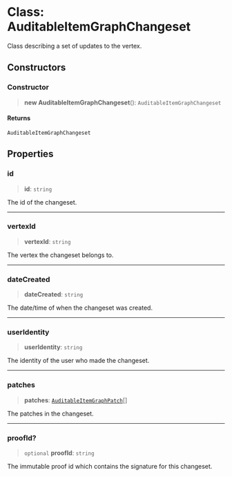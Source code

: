 # Class: AuditableItemGraphChangeset

Class describing a set of updates to the vertex.

## Constructors

### Constructor

> **new AuditableItemGraphChangeset**(): `AuditableItemGraphChangeset`

#### Returns

`AuditableItemGraphChangeset`

## Properties

### id

> **id**: `string`

The id of the changeset.

***

### vertexId

> **vertexId**: `string`

The vertex the changeset belongs to.

***

### dateCreated

> **dateCreated**: `string`

The date/time of when the changeset was created.

***

### userIdentity

> **userIdentity**: `string`

The identity of the user who made the changeset.

***

### patches

> **patches**: [`AuditableItemGraphPatch`](AuditableItemGraphPatch.md)[]

The patches in the changeset.

***

### proofId?

> `optional` **proofId**: `string`

The immutable proof id which contains the signature for this changeset.

